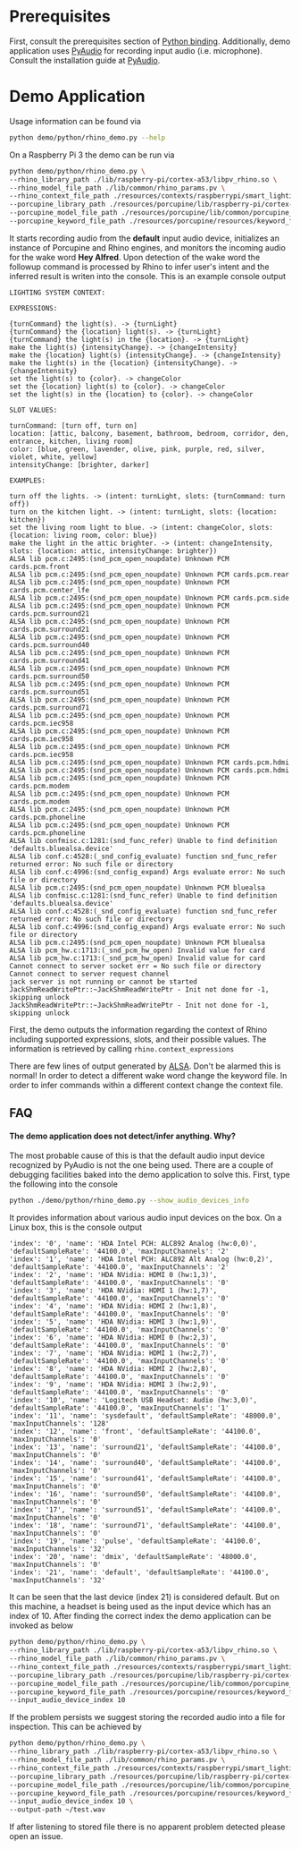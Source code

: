 # Prerequisites

First, consult the prerequisites section of [Python binding](/binding/python). Additionally, demo application
uses [PyAudio](https://people.csail.mit.edu/hubert/pyaudio/) for recording input audio (i.e. microphone).
Consult the installation guide at [PyAudio](https://people.csail.mit.edu/hubert/pyaudio/).

# Demo Application

Usage information can be found via

```bash
python demo/python/rhino_demo.py --help
```

On a Raspberry Pi 3 the demo can be run via

```bash
python demo/python/rhino_demo.py \
--rhino_library_path ./lib/raspberry-pi/cortex-a53/libpv_rhino.so \
--rhino_model_file_path ./lib/common/rhino_params.pv \
--rhino_context_file_path ./resources/contexts/raspberrypi/smart_lighting_raspberrypi.rhn \
--porcupine_library_path ./resources/porcupine/lib/raspberry-pi/cortex-a53/libpv_porcupine.so \
--porcupine_model_file_path ./resources/porcupine/lib/common/porcupine_params.pv \
--porcupine_keyword_file_path ./resources/porcupine/resources/keyword_files/raspberrypi/hey_alfred_raspberrypi.ppn
```

It starts recording audio from the **default** input audio device, initializes an instance of Porcupine and Rhino
engines, and monitors the incoming audio for the wake word **Hey Alfred**. Upon detection of the wake word the followup
 command is processed by Rhino to infer user's intent and the inferred result is writen into the console. This is an
 example console output

````
LIGHTING SYSTEM CONTEXT:

EXPRESSIONS:

{turnCommand} the light(s). -> {turnLight}
{turnCommand} the {location} light(s). -> {turnLight}
{turnCommand} the light(s) in the {location}. -> {turnLight}
make the light(s) {intensityChange}. -> {changeIntensity}
make the {location} light(s) {intensityChange}. -> {changeIntensity}
make the light(s) in the {location} {intensityChange}. -> {changeIntensity}
set the light(s) to {color}. -> changeColor
set the {location} light(s) to {color}. -> changeColor
set the light(s) in the {location} to {color}. -> changeColor

SLOT VALUES:

turnCommand: [turn off, turn on]
location: [attic, balcony, basement, bathroom, bedroom, corridor, den, entrance, kitchen, living room]
color: [blue, green, lavender, olive, pink, purple, red, silver, violet, white, yellow]
intensityChange: [brighter, darker]

EXAMPLES:

turn off the lights. -> (intent: turnLight, slots: {turnCommand: turn off})
turn on the kitchen light. -> (intent: turnLight, slots: {location: kitchen})
set the living room light to blue. -> (intent: changeColor, slots: {location: living room, color: blue})
make the light in the attic brighter. -> (intent: changeIntensity, slots: {location: attic, intensityChange: brighter})
ALSA lib pcm.c:2495:(snd_pcm_open_noupdate) Unknown PCM cards.pcm.front
ALSA lib pcm.c:2495:(snd_pcm_open_noupdate) Unknown PCM cards.pcm.rear
ALSA lib pcm.c:2495:(snd_pcm_open_noupdate) Unknown PCM cards.pcm.center_lfe
ALSA lib pcm.c:2495:(snd_pcm_open_noupdate) Unknown PCM cards.pcm.side
ALSA lib pcm.c:2495:(snd_pcm_open_noupdate) Unknown PCM cards.pcm.surround21
ALSA lib pcm.c:2495:(snd_pcm_open_noupdate) Unknown PCM cards.pcm.surround21
ALSA lib pcm.c:2495:(snd_pcm_open_noupdate) Unknown PCM cards.pcm.surround40
ALSA lib pcm.c:2495:(snd_pcm_open_noupdate) Unknown PCM cards.pcm.surround41
ALSA lib pcm.c:2495:(snd_pcm_open_noupdate) Unknown PCM cards.pcm.surround50
ALSA lib pcm.c:2495:(snd_pcm_open_noupdate) Unknown PCM cards.pcm.surround51
ALSA lib pcm.c:2495:(snd_pcm_open_noupdate) Unknown PCM cards.pcm.surround71
ALSA lib pcm.c:2495:(snd_pcm_open_noupdate) Unknown PCM cards.pcm.iec958
ALSA lib pcm.c:2495:(snd_pcm_open_noupdate) Unknown PCM cards.pcm.iec958
ALSA lib pcm.c:2495:(snd_pcm_open_noupdate) Unknown PCM cards.pcm.iec958
ALSA lib pcm.c:2495:(snd_pcm_open_noupdate) Unknown PCM cards.pcm.hdmi
ALSA lib pcm.c:2495:(snd_pcm_open_noupdate) Unknown PCM cards.pcm.hdmi
ALSA lib pcm.c:2495:(snd_pcm_open_noupdate) Unknown PCM cards.pcm.modem
ALSA lib pcm.c:2495:(snd_pcm_open_noupdate) Unknown PCM cards.pcm.modem
ALSA lib pcm.c:2495:(snd_pcm_open_noupdate) Unknown PCM cards.pcm.phoneline
ALSA lib pcm.c:2495:(snd_pcm_open_noupdate) Unknown PCM cards.pcm.phoneline
ALSA lib confmisc.c:1281:(snd_func_refer) Unable to find definition 'defaults.bluealsa.device'
ALSA lib conf.c:4528:(_snd_config_evaluate) function snd_func_refer returned error: No such file or directory
ALSA lib conf.c:4996:(snd_config_expand) Args evaluate error: No such file or directory
ALSA lib pcm.c:2495:(snd_pcm_open_noupdate) Unknown PCM bluealsa
ALSA lib confmisc.c:1281:(snd_func_refer) Unable to find definition 'defaults.bluealsa.device'
ALSA lib conf.c:4528:(_snd_config_evaluate) function snd_func_refer returned error: No such file or directory
ALSA lib conf.c:4996:(snd_config_expand) Args evaluate error: No such file or directory
ALSA lib pcm.c:2495:(snd_pcm_open_noupdate) Unknown PCM bluealsa
ALSA lib pcm_hw.c:1713:(_snd_pcm_hw_open) Invalid value for card
ALSA lib pcm_hw.c:1713:(_snd_pcm_hw_open) Invalid value for card
Cannot connect to server socket err = No such file or directory
Cannot connect to server request channel
jack server is not running or cannot be started
JackShmReadWritePtr::~JackShmReadWritePtr - Init not done for -1, skipping unlock
JackShmReadWritePtr::~JackShmReadWritePtr - Init not done for -1, skipping unlock

````

First, the demo outputs the information regarding the context of Rhino including supported expressions, slots, and their
possible values. The information is retrieved by calling `rhino.context_expressions`

There are few lines of output generated by [ALSA](https://en.wikipedia.org/wiki/Advanced_Linux_Sound_Architecture). Don't
be alarmed this is normal! In order to detect a different wake word change the keyword file. In order to infer commands
within a different context change the context file.

## FAQ

#### The demo application does not detect/infer anything. Why?

The most probable cause of this is that the default audio input device recognized by PyAudio is not the one being used.
There are a couple of debugging facilities baked into the demo application to solve this. First, type the following into
the console

```bash
python ./demo/python/rhino_demo.py --show_audio_devices_info
```

It provides information about various audio input devices on the box. On a Linux box, this is the console output

```
'index': '0', 'name': 'HDA Intel PCH: ALC892 Analog (hw:0,0)', 'defaultSampleRate': '44100.0', 'maxInputChannels': '2'
'index': '1', 'name': 'HDA Intel PCH: ALC892 Alt Analog (hw:0,2)', 'defaultSampleRate': '44100.0', 'maxInputChannels': '2'
'index': '2', 'name': 'HDA NVidia: HDMI 0 (hw:1,3)', 'defaultSampleRate': '44100.0', 'maxInputChannels': '0'
'index': '3', 'name': 'HDA NVidia: HDMI 1 (hw:1,7)', 'defaultSampleRate': '44100.0', 'maxInputChannels': '0'
'index': '4', 'name': 'HDA NVidia: HDMI 2 (hw:1,8)', 'defaultSampleRate': '44100.0', 'maxInputChannels': '0'
'index': '5', 'name': 'HDA NVidia: HDMI 3 (hw:1,9)', 'defaultSampleRate': '44100.0', 'maxInputChannels': '0'
'index': '6', 'name': 'HDA NVidia: HDMI 0 (hw:2,3)', 'defaultSampleRate': '44100.0', 'maxInputChannels': '0'
'index': '7', 'name': 'HDA NVidia: HDMI 1 (hw:2,7)', 'defaultSampleRate': '44100.0', 'maxInputChannels': '0'
'index': '8', 'name': 'HDA NVidia: HDMI 2 (hw:2,8)', 'defaultSampleRate': '44100.0', 'maxInputChannels': '0'
'index': '9', 'name': 'HDA NVidia: HDMI 3 (hw:2,9)', 'defaultSampleRate': '44100.0', 'maxInputChannels': '0'
'index': '10', 'name': 'Logitech USB Headset: Audio (hw:3,0)', 'defaultSampleRate': '44100.0', 'maxInputChannels': '1'
'index': '11', 'name': 'sysdefault', 'defaultSampleRate': '48000.0', 'maxInputChannels': '128'
'index': '12', 'name': 'front', 'defaultSampleRate': '44100.0', 'maxInputChannels': '0'
'index': '13', 'name': 'surround21', 'defaultSampleRate': '44100.0', 'maxInputChannels': '0'
'index': '14', 'name': 'surround40', 'defaultSampleRate': '44100.0', 'maxInputChannels': '0'
'index': '15', 'name': 'surround41', 'defaultSampleRate': '44100.0', 'maxInputChannels': '0'
'index': '16', 'name': 'surround50', 'defaultSampleRate': '44100.0', 'maxInputChannels': '0'
'index': '17', 'name': 'surround51', 'defaultSampleRate': '44100.0', 'maxInputChannels': '0'
'index': '18', 'name': 'surround71', 'defaultSampleRate': '44100.0', 'maxInputChannels': '0'
'index': '19', 'name': 'pulse', 'defaultSampleRate': '44100.0', 'maxInputChannels': '32'
'index': '20', 'name': 'dmix', 'defaultSampleRate': '48000.0', 'maxInputChannels': '0'
'index': '21', 'name': 'default', 'defaultSampleRate': '44100.0', 'maxInputChannels': '32'
```

It can be seen that the last device (index 21) is considered default. But on this machine, a headset is being used as
the input device which has an index of 10. After finding the correct index the demo application can be invoked as below

```bash
python demo/python/rhino_demo.py \
--rhino_library_path ./lib/raspberry-pi/cortex-a53/libpv_rhino.so \
--rhino_model_file_path ./lib/common/rhino_params.pv \
--rhino_context_file_path ./resources/contexts/raspberrypi/smart_lighting_raspberrypi.rhn \
--porcupine_library_path ./resources/porcupine/lib/raspberry-pi/cortex-a53/libpv_porcupine.so \
--porcupine_model_file_path ./resources/porcupine/lib/common/porcupine_params.pv \
--porcupine_keyword_file_path ./resources/porcupine/resources/keyword_files/raspberrypi/hey_alfred_raspberrypi.ppn \
--input_audio_device_index 10
```

If the problem persists we suggest storing the recorded audio into a file for inspection. This can be achieved by

```bash
python demo/python/rhino_demo.py \
--rhino_library_path ./lib/raspberry-pi/cortex-a53/libpv_rhino.so \
--rhino_model_file_path ./lib/common/rhino_params.pv \
--rhino_context_file_path ./resources/contexts/raspberrypi/smart_lighting_raspberrypi.rhn \
--porcupine_library_path ./resources/porcupine/lib/raspberry-pi/cortex-a53/libpv_porcupine.so \
--porcupine_model_file_path ./resources/porcupine/lib/common/porcupine_params.pv \
--porcupine_keyword_file_path ./resources/porcupine/resources/keyword_files/raspberrypi/hey_alfred_raspberrypi.ppn \
--input_audio_device_index 10 \
--output-path ~/test.wav
```

If after listening to stored file there is no apparent problem detected please open an issue.
